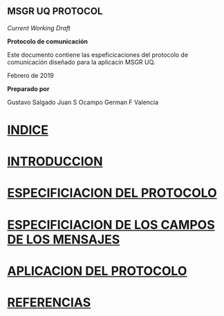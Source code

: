 MSGR UQ PROTOCOL
-------

*Current Working Draft*

**Protocolo de comunicación**

Este documento contiene las espeficicaciones del protocolo de comunicación
diseñado para la aplicacin MSGR UQ.

Febrero de 2019

**Preparado por**

Gustavo Salgado
Juan S Ocampo
German F Valencia

# [INDICE](Section%201%20--%20indice.md)

# [INTRODUCCION](Section%202%20--%20indice.md)

# [ESPECIFICIACION DEL PROTOCOLO](Section%203%20--%20Type%20indice.md)

# [ESPECIFICIACION DE LOS CAMPOS DE LOS MENSAJES](Section%204%20--%20indice.md)

# [APLICACION DEL PROTOCOLO](Section%205%20--%20indice.md)

# [REFERENCIAS](Section%206%20--%20indice.md)
